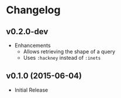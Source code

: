 # Changelog

## v0.2.0-dev

- Enhancements
  - Allows retrieving the shape of a query
  - Uses `:hackney` instead of `:inets`

## v0.1.0 (2015-06-04)

- Initial Release
